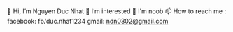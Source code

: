 👋 Hi, I’m Nguyen Duc Nhat
👀 I’m interested
💞️ I'm noob
📫 How to reach me :
facebook: fb/duc.nhat1234
gmail: ndn0302@gmail.com

